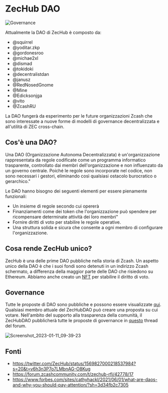 # ZecHub DAO


![Governance](https://user-images.githubusercontent.com/81990132/206885452-29b6ff27-c58f-4361-b5a8-1529212def03.png)

Attualmente la DAO di ZecHub è composto da:

* @squirrel
* @yoditar.zkp 
* @gordonesroo 
* @michae2xl 
* @dismad 
* @tokidoki 
* @decentralistdan
* @janusz
* @RedNosedGnome
* @Mine
* @Edicksonjga
* @vito
* @ZcashRU

La DAO fungerà da esperimento per le future organizzazioni Zcash che sono interessate a nuove forme di modelli di governance decentralizzata e all'utilità di ZEC cross-chain.

## Cos'è una DAO?

Una DAO (Organizzazione Autonoma Decentralizzata) è un'organizzazione rappresentata da regole codificate come un programma informatico trasparente, controllato dai membri dell'organizzazione e non influenzato da un governo centrale. Poiché le regole sono incorporate nel codice, non sono necessari i gestori, eliminando così qualsiasi ostacolo burocratico o gerarchico."

Le DAO hanno bisogno dei seguenti elementi per essere pienamente funzionali:

* Un insieme di regole secondo cui opererà
* Finanziamenti come dei token che l'organizzazione può spendere per ricompensare determinate attività dei loro membri"
* Fornire diritti di voto per stabilire le regole operative.
* Una struttura solida e sicura che consente a ogni membro di configurare l'organizzazione. 

## Cosa rende ZecHub unico?

ZecHub è una delle prime DAO pubbliche nella storia di Zcash. Un aspetto unico della DAO è che i suoi fondi sono detenuti in un indirizzo Zcash schermato, a differenza della maggior parte delle DAO che risiedono su Ethereum. Abbiamo anche creato un [NFT](https://opensea.io/collection/zechub) per stabilire il diritto di voto.

## Governance

Tutte le proposte di DAO sono pubbliche e possono essere visualizzate [qui](https://snapshot.org/#/zechubdao.eth). Qualsiasi membro attuale del ZecHubDAO può creare una proposta su cui votare. Nell'ambito del supporto alla trasparenza della comunità, il ZecHubDAO pubblicherà tutte le proposte di governance in [questo](https://forum.zcashcommunity.com/t/zechub-is-now-a-dao/43674) thread del forum.

![Screenshot_2023-01-11_09-39-23](https://user-images.githubusercontent.com/81990132/211878680-468f8c15-99f9-42e1-b773-36847c0973ca.png)



## Fonti

* https://twitter.com/ZecHub/status/1569827000218537984?s=20&t=v6h3n3P7o7LMbnAG-O8Kug
* https://forum.zcashcommunity.com/t/zechub-rfi/42778/17
* https://www.forbes.com/sites/cathyhackl/2021/06/01/what-are-daos-and-why-you-should-pay-attention/?sh=3d34fb2c7305


